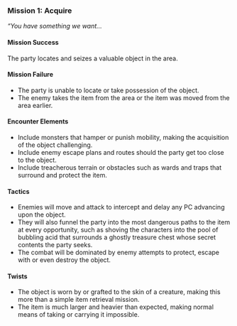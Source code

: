 ### Mission 1: Acquire

_“You have something we want…_

#### Mission Success

The party locates and seizes a valuable object in the area.

#### Mission Failure

-   The party is unable to locate or take possession of the object.
-   The enemy takes the item from the area or the item was moved from the area earlier.

#### Encounter Elements

-   Include monsters that hamper or punish mobility, making the acquisition of the object challenging.
-   Include enemy escape plans and routes should the party get too close to the object.
-   Include treacherous terrain or obstacles such as wards and traps that surround and protect the item.

#### Tactics

-   Enemies will move and attack to intercept and delay any PC advancing upon the object.
-   They will also funnel the party into the most dangerous paths to the item at every opportunity, such as shoving the characters into the pool of bubbling acid that surrounds a ghostly treasure chest whose secret contents the party seeks.
-   The combat will be dominated by enemy attempts to protect, escape with or even destroy the object.

#### Twists

-   The object is worn by or grafted to the skin of a creature, making this more than a simple item retrieval mission.
-   The item is much larger and heavier than expected, making normal means of taking or carrying it impossible.